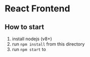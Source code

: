# React Frontend

## How to start

1. install nodejs (v8+)
1. run `npm install` from this directory
1. run `npm start` to
